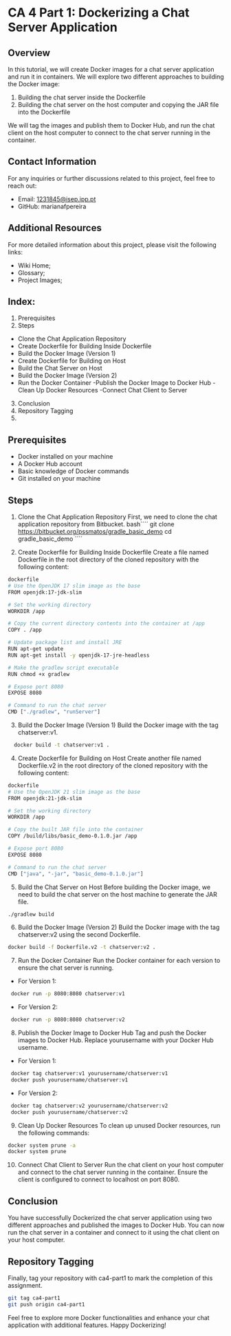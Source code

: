 # CA 4 Part 1: Dockerizing a Chat Server Application
## Overview
In this tutorial, we will create Docker images for a chat server application and run it in containers. We will explore two different approaches to building the Docker image:

1. Building the chat server inside the Dockerfile
2. Building the chat server on the host computer and copying the JAR file into the Dockerfile

We will tag the images and publish them to Docker Hub, and run the chat client on the host computer to connect to the chat server running in the container.

## Contact Information
For any inquiries or further discussions related to this project, feel free to reach out:
- Email: 1231845@isep.ipp.pt
- GitHub: marianafpereira

## Additional Resources
For more detailed information about this project, please visit the following links:

- Wiki Home;
- Glossary;
- Project Images;

## Index:
1. Prerequisites
2. Steps
- Clone the Chat Application Repository
- Create Dockerfile for Building Inside Dockerfile
- Build the Docker Image (Version 1)
- Create Dockerfile for Building on Host
- Build the Chat Server on Host
- Build the Docker Image (Version 2)
- Run the Docker Container
-Publish the Docker Image to Docker Hub
-Clean Up Docker Resources
-Connect Chat Client to Server
3. Conclusion
4. Repository Tagging
5. 
## Prerequisites
- Docker installed on your machine
- A Docker Hub account
- Basic knowledge of Docker commands
- Git installed on your machine


## Steps
1. Clone the Chat Application Repository
   First, we need to clone the chat application repository from Bitbucket.
   bash´´´´
   git clone https://bitbucket.org/pssmatos/gradle_basic_demo
   cd gradle_basic_demo
   ´´´´

2. Create Dockerfile for Building Inside Dockerfile
   Create a file named Dockerfile in the root directory of the cloned repository with the following content:

 ``` bash
dockerfile
# Use the OpenJDK 17 slim image as the base
FROM openjdk:17-jdk-slim

# Set the working directory
WORKDIR /app

# Copy the current directory contents into the container at /app
COPY . /app

# Update package list and install JRE
RUN apt-get update
RUN apt-get install -y openjdk-17-jre-headless

# Make the gradlew script executable
RUN chmod +x gradlew

# Expose port 8080
EXPOSE 8080

# Command to run the chat server
CMD ["./gradlew", "runServer"]
 ```

3. Build the Docker Image (Version 1)
   Build the Docker image with the tag chatserver:v1.
 ``` bash
   docker build -t chatserver:v1 .
 ```

4. Create Dockerfile for Building on Host
   Create another file named Dockerfile.v2 in the root directory of the cloned repository with the following content:

 ``` bash
dockerfile
# Use the OpenJDK 21 slim image as the base
FROM openjdk:21-jdk-slim

# Set the working directory
WORKDIR /app

# Copy the built JAR file into the container
COPY /build/libs/basic_demo-0.1.0.jar /app

# Expose port 8080
EXPOSE 8080

# Command to run the chat server
CMD ["java", "-jar", "basic_demo-0.1.0.jar"]
 ```

5. Build the Chat Server on Host
   Before building the Docker image, we need to build the chat server on the host machine to generate the JAR file.

 ``` bash
./gradlew build
 ```

6. Build the Docker Image (Version 2)
   Build the Docker image with the tag chatserver:v2 using the second Dockerfile.

 ``` bash
docker build -f Dockerfile.v2 -t chatserver:v2 .
 ```

7. Run the Docker Container
   Run the Docker container for each version to ensure the chat server is running.

- For Version 1:
 ``` bash
  docker run -p 8080:8080 chatserver:v1
 ```

- For Version 2:
 ``` bash
  docker run -p 8080:8080 chatserver:v2
 ``` 

8. Publish the Docker Image to Docker Hub
   Tag and push the Docker images to Docker Hub. Replace yourusername with your Docker Hub username.

- For Version 1:
 ``` bash
  docker tag chatserver:v1 yourusername/chatserver:v1
  docker push yourusername/chatserver:v1
 ```

- For Version 2:
 ``` bash
  docker tag chatserver:v2 yourusername/chatserver:v2
  docker push yourusername/chatserver:v2
 ```

9. Clean Up Docker Resources
   To clean up unused Docker resources, run the following commands:

 ``` bash
docker system prune -a
docker system prune
 ```

10. Connect Chat Client to Server
    Run the chat client on your host computer and connect to the chat server running in the container. Ensure the client is configured to connect to localhost on port 8080.

## Conclusion
You have successfully Dockerized the chat server application using two different approaches and published the images to Docker Hub. You can now run the chat server in a container and connect to it using the chat client on your host computer.

## Repository Tagging
Finally, tag your repository with ca4-part1 to mark the completion of this assignment.

 ``` bash
git tag ca4-part1
git push origin ca4-part1
 ```

Feel free to explore more Docker functionalities and enhance your chat application with additional features. Happy Dockerizing!
